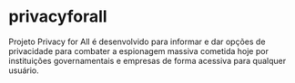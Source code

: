 # privacyforall
Projeto Privacy for All é desenvolvido para informar e dar opções de privacidade para combater a espionagem massiva cometida hoje por instituições governamentais e empresas de forma acessiva para qualquer usuário. 
